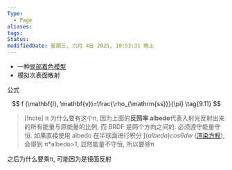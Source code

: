 ```yaml
---
Type:
  - Page
aliases: 
tags: 
Status: 
modifiedDate: 星期三, 六月 4日 2025, 10:53:31 晚上
---
```

- 一种[局部着色模型](局部着色模型.md)
- 模拟次表面散射

公式

 $$
f (\mathbf{l}, \mathbf{v})=\frac{\rho_{\mathrm{ss}}}{\pi} \tag{9.11}
$$

> [!note] π
> 为什么要有这个π, 因为上面的**反照率 albedo**代表入射光反射出来的所有能量与原能量的比例, 而 BRDF 是两个方向之间的. 必须遵守能量守恒.
>  如果直接使用 albedo 在半球面进行积分 $\int(albedo)cos\theta dw$ ([渲染方程](渲染方程.md)), 会得到 π\*albedo>1, 显然能量不守恒, 所以要除π

之后为什么要乘π, 可能因为是镜面反射
